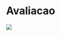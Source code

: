 # Avaliacao
[<img src="https://api.travis-ci.org/keslleylima/avaliacao.svg?branch=master">](https://travis-ci.org/keslleylima/avaliacao)
